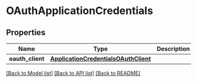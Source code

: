 # OAuthApplicationCredentials

## Properties
Name | Type | Description | Notes
------------ | ------------- | ------------- | -------------
**oauth_client** | [**ApplicationCredentialsOAuthClient**](ApplicationCredentialsOAuthClient.md) |  | [optional] 

[[Back to Model list]](../README.md#documentation-for-models) [[Back to API list]](../README.md#documentation-for-api-endpoints) [[Back to README]](../README.md)

